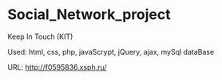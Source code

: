 # Social_Network_project

Keep In Touch (KIT)

Used: html, css, php, javaScrypt, jQuery, ajax, mySql dataBase

URL: http://f0595836.xsph.ru/
